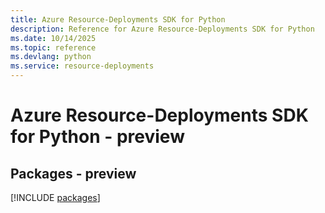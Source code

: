 ```yaml
---
title: Azure Resource-Deployments SDK for Python
description: Reference for Azure Resource-Deployments SDK for Python
ms.date: 10/14/2025
ms.topic: reference
ms.devlang: python
ms.service: resource-deployments
---
```

# Azure Resource-Deployments SDK for Python - preview
## Packages - preview
[!INCLUDE [packages](resource-deployments-index.md)]